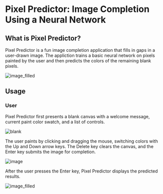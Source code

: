 # Pixel Predictor: Image Completion Using a Neural Network

## What is Pixel Predictor?

Pixel Predictor is a fun image completion application that fills in gaps in a user-drawn image. The appliction trains a 
basic neural network on pixels painted by the user and then predicts the colors of the remaining blank pixels. 

![image_filled](https://drive.google.com/file/d/1jSnHOMh4puB8rjOpb6JAqoS4rHxl-e6n/view?usp=sharing)

## Usage

### User

Pixel Predictor first presents a blank canvas with a welcome message, current paint color swatch, and a list of controls.

![blank](https://drive.google.com/file/d/1Wxt3H_w5xqMHSG-MskerNS5r3mahKRk8/view?usp=sharing)

The user paints by clicking and dragging the mouse, switching colors with the Up and Down arrow keys. The Delete key 
clears the canvas, and the Enter key submits the image for completion.

![image](https://drive.google.com/file/d/1yl8rf0lkDde2bPBtQ1gcoqdqzDrPXNnd/view?usp=sharing)

After the user presses the Enter key, Pixel Predictor displays the predicted results.

![image_filled](https://drive.google.com/file/d/1jSnHOMh4puB8rjOpb6JAqoS4rHxl-e6n/view?usp=sharing)

